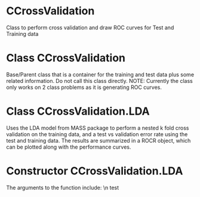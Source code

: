 # CCrossValidation
Class to perform cross validation and draw ROC curves for Test and Training data

# Class CCrossValidation
Base/Parent class that is a container for the training and test data plus some related information. Do not call this class
directly.
NOTE: Currently the class only works on 2 class problems as it is generating ROC curves.

# Class CCrossValidation.LDA
Uses the LDA model from MASS package to perform a nested k fold cross validation on the training data, and a test vs validation
error rate using the test and training data. The results are summarized in a ROCR object, which can be plotted along with the
performance curves. 

# Constructor CCrossValidation.LDA
The arguments to the function include: \n test
